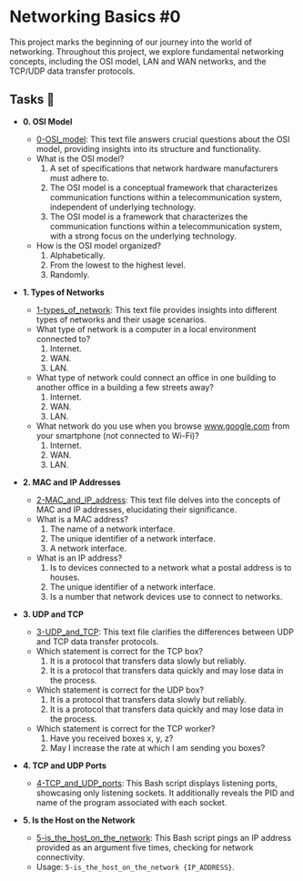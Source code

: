# Networking Basics #0

This project marks the beginning of our journey into the world of networking. Throughout this project, we explore fundamental networking concepts, including the OSI model, LAN and WAN networks, and the TCP/UDP data transfer protocols.

## Tasks :page_with_curl:

* **0. OSI Model**
  * [0-OSI_model](./0-OSI_model): This text file answers crucial questions about the OSI model, providing insights into its structure and functionality.
  * What is the OSI model?
    1. A set of specifications that network hardware manufacturers must adhere to.
    2. The OSI model is a conceptual framework that characterizes communication functions within a telecommunication system, independent of underlying technology.
    3. The OSI model is a framework that characterizes the communication functions within a telecommunication system, with a strong focus on the underlying technology.
  * How is the OSI model organized?
    1. Alphabetically.
    2. From the lowest to the highest level.
    3. Randomly.

* **1. Types of Networks**
  * [1-types_of_network](./1-types_of_network): This text file provides insights into different types of networks and their usage scenarios.
  * What type of network is a computer in a local environment connected to?
    1. Internet.
    2. WAN.
    3. LAN.
  * What type of network could connect an office in one building to another office in a building a few streets away?
    1. Internet.
    2. WAN.
    3. LAN.
  * What network do you use when you browse www.google.com from your smartphone (not connected to Wi-Fi)?
    1. Internet.
    2. WAN.
    3. LAN.

* **2. MAC and IP Addresses**
  * [2-MAC_and_IP_address](./2-MAC_and_IP_address): This text file delves into the concepts of MAC and IP addresses, elucidating their significance.
  * What is a MAC address?
    1. The name of a network interface.
    2. The unique identifier of a network interface.
    3. A network interface.
  * What is an IP address?
    1. Is to devices connected to a network what a postal address is to houses.
    2. The unique identifier of a network interface.
    3. Is a number that network devices use to connect to networks.

* **3. UDP and TCP**
  * [3-UDP_and_TCP](./3-UDP_and_TCP): This text file clarifies the differences between UDP and TCP data transfer protocols.
  * Which statement is correct for the TCP box?
    1. It is a protocol that transfers data slowly but reliably.
    2. It is a protocol that transfers data quickly and may lose data in the process.
  * Which statement is correct for the UDP box?
    1. It is a protocol that transfers data slowly but reliably.
    2. It is a protocol that transfers data quickly and may lose data in the process.
  * Which statement is correct for the TCP worker?
    1. Have you received boxes x, y, z?
    2. May I increase the rate at which I am sending you boxes?

* **4. TCP and UDP Ports**
  * [4-TCP_and_UDP_ports](./4-TCP_and_UDP_ports): This Bash script displays listening ports, showcasing only listening sockets. It additionally reveals the PID and name of the program associated with each socket.

* **5. Is the Host on the Network**
  * [5-is_the_host_on_the_network](./5-is_the_host_on_the_network): This Bash script pings an IP address provided as an argument five times, checking for network connectivity.
  * Usage: `5-is_the_host_on_the_network {IP_ADDRESS}`.
